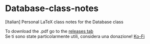 # Database-class-notes
[Italian] Personal LaTeX class notes for the Database class

To download the .pdf go to the [releases tab](https://github.com/WolfenCLI/Database-class-notes/releases)  
Se ti sono state particolarmente utili, considera una donazione! [Ko-Fi](https://ko-fi.com/wolfencli)
